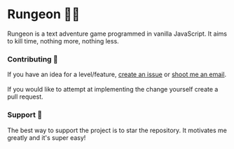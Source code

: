 # Rungeon 🏃‍♂️
Rungeon is a text adventure game programmed in vanilla JavaScript. It aims to kill time, nothing more, nothing less. 

### Contributing 📙
If you have an idea for a level/feature, [create an issue](https://github.com/devkennyy/rungeon/issues) or [shoot me an email](mailto:devkenny@outlook.com). 
\
\
If you would like to attempt at implementing the change yourself create a pull request. 

### Support 💖
The best way to support the project is to star the repository. It motivates me greatly and it's super easy!
